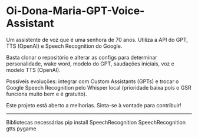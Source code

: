 # Oi-Dona-Maria-GPT-Voice-Assistant
Um assistente de voz que é uma senhora de 70 anos. Utiliza a API do GPT, TTS (OpenAI) e Speech Recognition do Google.

Basta clonar o repositório e alterar as configs para determinar personalidade, wake word, modelo do GPT, saudações iniciais, voz e modelo TTS (OpenAI).

Possíveis evoluções: integrar com Custom Assistants (GPTs) e trocar o Google Speech Recognition pelo Whisper local (prioridade baixa pois o GSR funciona muito bem e é gratuito).

Este projeto está aberto a melhorias. Sinta-se à vontade para contribuir!

-------------------------
Bibliotecas necessárias
pip install SpeechRecognition
SpeechRecognition
gtts
pygame
